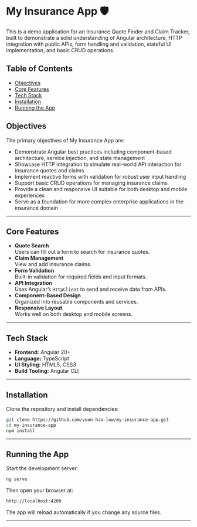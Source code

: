 # My Insurance App 🛡️

This is a demo application for an Insurance Quote Finder and Claim Tracker, built to demonstrate a solid understanding of Angular architecture, HTTP integration with public APIs, form handling and validation, stateful UI implementation, and basic CRUD operations.

## Table of Contents

- [Objectives](#objectives)
- [Core Features](#core-features)
- [Tech Stack](#tech-stack)
- [Installation](#installation)
- [Running the App](#running-the-app)

## Objectives

The primary objectives of My Insurance App are:

- Demonstrate Angular best practices including component-based architecture, service injection, and state management
- Showcase HTTP integration to simulate real-world API interaction for insurance quotes and claims
- Implement reactive forms with validation for robust user input handling
- Support basic CRUD operations for managing insurance claims
- Provide a clean and responsive UI suitable for both desktop and mobile experiences
- Serve as a foundation for more complex enterprise applications in the insurance domain

---

## Core Features

- **Quote Search**  
  Users can fill out a form to search for insurance quotes.
- **Claim Management**  
  View and add insurance claims.
- **Form Validation**  
  Built-in validation for required fields and input formats.
- **API Integration**  
  Uses Angular’s `HttpClient` to send and receive data from APIs.
- **Component-Based Design**  
  Organized into reusable components and services.
- **Responsive Layout**  
  Works well on both desktop and mobile screens.

---

## Tech Stack

- **Frontend:** Angular 20+
- **Language:** TypeScript
- **UI Styling:** HTML5, CSS3
- **Build Tooling:** Angular CLI

---

## Installation

Clone the repository and install dependencies:

```bash
git clone https://github.com/voon-hao-low/my-insurance-app.git
cd my-insurance-app
npm install
```

---

## Running the App

Start the development server:

```bash
ng serve
```

Then open your browser at:

```bash
http://localhost:4200
```

The app will reload automatically if you change any source files.

---